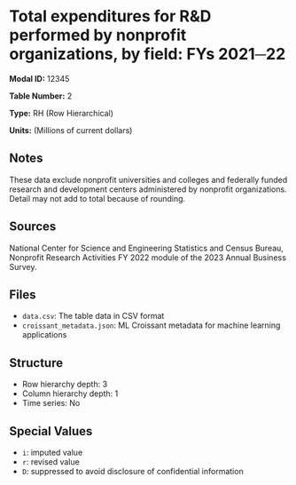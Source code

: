 # Total expenditures for R&D performed by nonprofit organizations, by field: FYs 2021&#9472;22

**Modal ID:** 12345

**Table Number:** 2

**Type:** RH (Row Hierarchical)

**Units:** (Millions of current dollars)

## Notes

These data exclude nonprofit universities and colleges and federally funded research and development centers administered by nonprofit organizations. Detail may not add to total because of rounding.

## Sources

National Center for Science and Engineering Statistics and Census Bureau, Nonprofit Research Activities FY 2022 module of the 2023 Annual Business Survey.

## Files

- `data.csv`: The table data in CSV format
- `croissant_metadata.json`: ML Croissant metadata for machine learning applications

## Structure

- Row hierarchy depth: 3
- Column hierarchy depth: 1
- Time series: No

## Special Values

- `i`: imputed value
- `r`: revised value
- `D`: suppressed to avoid disclosure of confidential information
